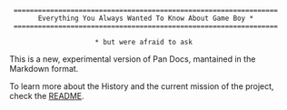 ```
 =================================================================
       Everything You Always Wanted To Know About Game Boy *
 =================================================================

                     * but were afraid to ask
```

This is a new, experimental version of Pan Docs, mantained in the Markdown format.

To learn more about the History and the current mission of the project, check the [README](https://github.com/gbdev/pandocs#history).